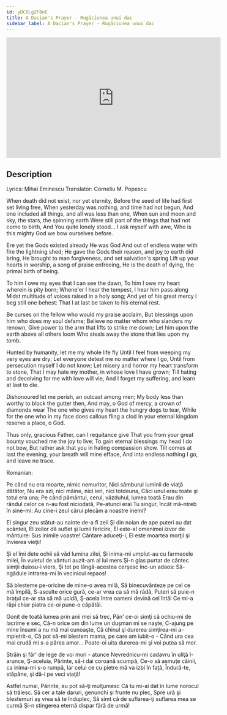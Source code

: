 ```yaml
---
id: yDC8LgZFBnE
title: A Dacian's Prayer - Rugăciunea unui dac
sidebar_label: A Dacian's Prayer - Rugăciunea unui dac
---
```


<iframe
  width="560"
  height="315"
  src="https://www.youtube.com/embed/yDC8LgZFBnE"
  title="YouTube video player"
  frameborder="0"
  allow="accelerometer; autoplay; clipboard-write; encrypted-media; gyroscope; picture-in-picture; web-share"
  referrerpolicy="strict-origin-when-cross-origin"
  allowfullscreen
></iframe>

## Description

Lyrics: Mihai Eminescu
Translator: Corneliu M. Popescu

When death did not exist, nor yet eternity, 
Before the seed of life had first set living free, 
When yesterday was nothing, and time had not begun, 
And one included all things, and all was less than one, 
When sun and moon and sky, the stars, the spinning earth 
Were still part of the things that had not come to birth, 
And You quite lonely stood... I ask myself with awe, 
Who is this mighty God we bow ourselves before. 

Ere yet the Gods existed already He was God 
And out of endless water with fire the lightning shed; 
He gave the Gods their reason, and joy to earth did bring, 
He brought to man forgiveness, and set salvation's spring 
Lift up your hearts in worship, a song of praise enfreeing, 
He is the death of dying, the primal birth of being. 

To him I owe my eyes that I can see the dawn, 
To him I owe my heart wherein is pity born; 
Whene'er I hear the tempest, I hear him pass along 
Midst multitude of voices raised in a holy song; 
And yet of his great mercy I beg still one behest: 
That I at last be taken to his eternal rest. 

Be curses on the fellow who would my praise acclaim, 
But blessings upon him who does my soul defame; 
Believe no matter whom who slanders my renown, 
Give power to the arm that lifts to strike me down; 
Let him upon the earth above all others loom 
Who steals away the stone that lies upon my tomb. 

Hunted by humanity, let me my whole life fly 
Until I feel from weeping my very eyes are dry; 
Let everyone detest me no matter where I go, 
Until from persecution myself I do not know; 
Let misery and horror my heart transform to stone, 
That I may hate my mother, in whose love I have grown; 
Till hating and deceiving for me with love will vie, 
And I forget my suffering, and learn at last to die. 

Dishonoured let me perish, an outcast among men; 
My body less than worthy to block the gutter then, 
And may, o God of mercy, a crown of diamonds wear 
The one who gives my heart the hungry dogs to tear, 
While for the one who in my face does callous fling a clod 
In your eternal kingdom reserve a place, o God. 

Thus only, gracious Father, can I requitance give 
That you from your great bounty vouched me the joy to live; 
To gain eternal blessings my head I do not bow, 
But rather ask that you in hating compassion show. 
Till comes at last the evening, your breath will mine efface, 
And into endless nothing I go, and leave no trace. 

Romanian:

Pe când nu era moarte, nimic nemuritor,
Nici sâmburul luminii de viaţă dătător,
Nu era azi, nici mâine, nici ieri, nici totdeuna,
Căci unul erau toate şi totul era una;
Pe când pământul, cerul, văzduhul, lumea toată
Erau din rândul celor ce n-au fost niciodată,
Pe-atunci erai Tu singur, încât mă-ntreb în sine-mi:
Au cine-i zeul cărui plecăm a noastre inemi?

El singur zeu stătut-au nainte de-a fi zeii
Şi din noian de ape puteri au dat scânteii,
El zeilor dă suflet şi lumii fericire,
El este-al omenimei izvor de mântuire:
Sus inimile voastre! Cântare aduceţi-i,
El este moartea morţii şi învierea vieţii!

Şi el îmi dete ochii să văd lumina zilei,
Şi inima-mi umplut-au cu farmecele milei,
În vuietul de vânturi auzit-am al lui mers
Şi-n glas purtat de cântec simţii duiosu-i viers,
Şi tot pe lângă-acestea cerşesc înc-un adaos:
Să-ngăduie intrarea-mi în vecinicul repaos!

Să blesteme pe-oricine de mine-o avea milă,
Să binecuvânteze pe cel ce mă împilă,
S-asculte orice gură, ce-ar vrea ca să mă râdă,
Puteri să puie-n braţul ce-ar sta să mă ucidă,
Ş-acela între oameni devină cel întâi
Ce mi-a răpi chiar piatra ce-oi pune-o căpătâi.

Gonit de toată lumea prin anii mei să trec,
Pân' ce-oi simţi că ochiu-mi de lacrime e sec,
Că-n orice om din lume un duşman mi se naşte,
C-ajung pe mine însumi a nu mă mai cunoaşte,
Că chinul şi durerea simţirea-mi a-mpietrit-o,
Că pot să-mi blestem mama, pe care am iubit-o -
Când ura cea mai crudă mi s-a părea amor...
Poate-oi uita durerea-mi şi voi putea să mor.

Străin şi făr' de lege de voi muri - atunce
Nevrednicu-mi cadavru în uliţă l-arunce,
Ş-aceluia, Părinte, să-i dai coroană scumpă,
Ce-o să asmuţe câinii, ca inima-mi s-o rumpă,
Iar celui ce cu pietre mă va izbi în faţă,
Îndură-te, stăpâne, şi dă-i pe veci viaţă!

Astfel numai, Părinte, eu pot să-ţi mulţumesc
Că tu mi-ai dat în lume norocul să trăiesc.
Să cer a tale daruri, genunchi şi frunte nu plec,
Spre ură şi blestemuri aş vrea să te înduplec,
Să simt că de suflarea-ţi suflarea mea se curmă
Şi-n stingerea eternă dispar fără de urmă!
